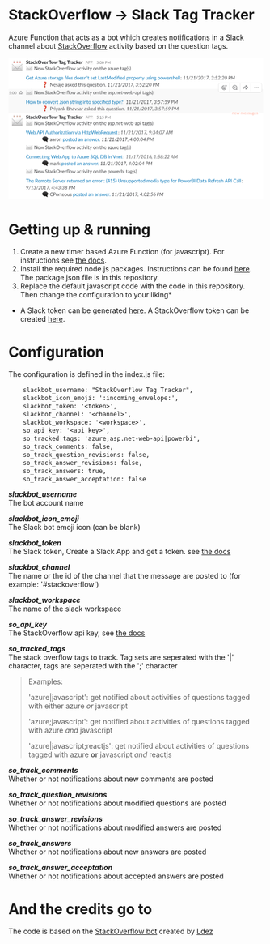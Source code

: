 # StackOverflow -> Slack Tag Tracker
Azure Function that acts as a bot which creates notifications in a [Slack](https://slack.com/) channel about [StackOverflow](https://stackoverflow.com/) activity based on the question tags.

![Overview](media/slack.PNG?raw=true )

# Getting up & running

1. Create a new timer based Azure Function (for javascript). For instructions see [the docs](https://docs.microsoft.com/en-us/azure/azure-functions/functions-create-first-azure-function).
2. Install the required node.js packages. Instructions can be found [here](https://docs.microsoft.com/en-us/azure/azure-functions/functions-reference-node#node-version-and-package-management). The package.json file is in this repository.
3. Replace the default javascript code with the code in this repository. Then change the configuration to your liking*

* A Slack token can be generated [here](https://api.slack.com/apps). A StackOverflow token can be created [here](https://stackapps.com/apps/oauth/register).

# Configuration

The configuration is defined in the index.js file:

        slackbot_username: "StackOverflow Tag Tracker",
        slackbot_icon_emoji: ':incoming_envelope:',
        slackbot_token: '<token>',
        slackbot_channel: '<channel>',
        slackbot_workspace: '<workspace>',
        so_api_key: '<api key>',
        so_tracked_tags: 'azure;asp.net-web-api|powerbi',
        so_track_comments: false,
        so_track_question_revisions: false,
        so_track_answer_revisions: false, 
        so_track_answers: true, 
        so_track_answer_acceptation: false
        
***slackbot_username***       
  The bot account name

***slackbot_icon_emoji***       
  The Slack bot emoji icon (can be blank)

***slackbot_token***       
  The Slack token, Create a Slack App and get a token. see [the docs](https://api.slack.com/slack-apps) 

***slackbot_channel***       
  The name or the id of the channel that the message are posted to (for example: '#stackoverflow')

***slackbot_workspace***       
  The name of the slack workspace

***so_api_key***       
  The StackOverflow api key, see [the docs](https://stackapps.com/apps/oauth/register)

***so_tracked_tags***       
  The stack overflow tags to track. Tag sets are seperated with the '|' character, tags are seperated with the ';' character
  
  > Examples:
  >
  > 'azure|javascript': get notified about activities of questions tagged with either azure *or* javascript
  >
  > 'azure;javascript': get notified about activities of questions tagged with azure *and* javascript
  >
  > 'azure|javascript;reactjs': get notified about activities of questions tagged with azure **or** javascript *and* reactjs
  
***so_track_comments***       
  Whether or not notifications about new comments are posted

***so_track_question_revisions***       
  Whether or not notifications about modified questions are posted

***so_track_answer_revisions***       
  Whether or not notifications about modified answers are posted

***so_track_answers***       
  Whether or not notifications about new answers are posted

***so_track_answer_acceptation***       
  Whether or not notifications about accepted answers are posted

# And the credits go to

The code is based on the [StackOverflow bot](https://github.com/ldez/stackoverflow-slack-bot) created by [Ldez](https://github.com/ldez)
